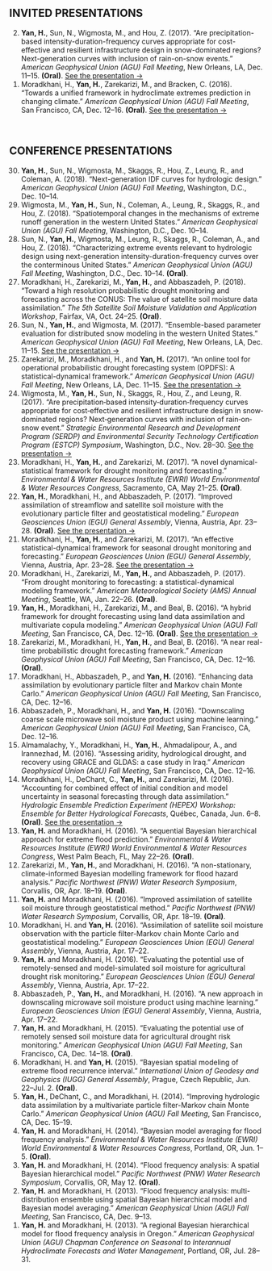 ## INVITED PRESENTATIONS 
<ol reversed>
  <li><strong>Yan, H.</strong>, Sun, N., Wigmosta, M., and Hou, Z. (2017). “Are precipitation-based intensity-duration-frequency curves appropriate for cost-effective and resilient infrastructure design in snow-dominated regions? Next-generation curves with inclusion of rain-on-snow events.” <em>American Geophysical Union (AGU) Fall Meeting</em>, New Orleans, LA, Dec. 11–15. <strong>(Oral)</strong>. <a href="https://github.com/hydro-yan/hydro-yan.github.io/blob/master/presentations/2017_AGU_Yan.pdf">See the presentation &#8594;</a></li> 
  <li>Moradkhani, H., <strong>Yan, H.</strong>, Zarekarizi, M., and Bracken, C. (2016). “Towards a unified framework in hydroclimate extremes prediction in changing climate.” <em>American Geophysical Union (AGU) Fall Meeting</em>, San Francisco, CA, Dec. 12–16. <strong>(Oral)</strong>. <a href="https://github.com/hydro-yan/hydro-yan.github.io/blob/master/presentations/2016_AGU_Moradkhani.pdf">See the presentation &#8594;</a></li> 

</ol>
<br />

## CONFERENCE PRESENTATIONS
<ol reversed>
  <li><strong>Yan, H.</strong>, Sun, N., Wigmosta, M., Skaggs, R., Hou, Z., Leung, R., and Coleman, A. (2018). “Next-generation IDF curves for hydrologic design.” <em>American Geophysical Union (AGU) Fall Meeting</em>, Washington, D.C., Dec. 10–14.</li>
  <li>Wigmosta, M., <strong>Yan, H.</strong>, Sun, N., Coleman, A., Leung, R., Skaggs, R., and Hou, Z. (2018). “Spatiotemporal changes in the mechanisms of extreme runoff generation in the western United States.” <em>American Geophysical Union (AGU) Fall Meeting</em>, Washington, D.C., Dec. 10–14.</li>
 <li>Sun, N., <strong>Yan, H.</strong>, Wigmosta, M., Leung, R., Skaggs, R., Coleman, A., and Hou, Z. (2018). “Characterizing extreme events relevant to hydrologic design using next-generation intensity-duration-frequency curves over the conterminous United States.” <em>American Geophysical Union (AGU) Fall Meeting</em>, Washington, D.C., Dec. 10–14. <strong>(Oral)</strong>.</li>
 <li>Moradkhani, H., Zarekarizi, M., <strong>Yan, H.</strong>, and Abbaszadeh, P. (2018). “Toward a high resolution probabilistic drought monitoring and forecasting across the CONUS: The value of satellite soil moisture data assimilation.” <em>The 5th Satellite Soil Moisture Validation and Application Workshop</em>, Fairfax, VA, Oct. 24–25. <strong>(Oral)</strong>.</li>
  <li>Sun, N., <strong>Yan, H.</strong>, and Wigmosta, M. (2017). “Ensemble-based parameter evaluation for distributed snow modeling in the western United States.” <em>American Geophysical Union (AGU) Fall Meeting</em>, New Orleans, LA, Dec. 11–15. <a href="https://github.com/hydro-yan/hydro-yan.github.io/blob/master/presentations/2017_AGU_Sun.pdf">See the presentation &#8594;</a></li> 
  <li>Zarekarizi, M., Moradkhani, H., and <strong>Yan, H.</strong> (2017). “An online tool for operational probabilistic drought forecasting system (OPDFS): A statistical-dynamical framework.” <em>American Geophysical Union (AGU) Fall Meeting</em>, New Orleans, LA, Dec. 11–15. <a href="https://github.com/hydro-yan/hydro-yan.github.io/blob/master/presentations/2017_AGU_Zarekarizi.pdf">See the presentation &#8594;</a></li>
  <li>Wigmosta, M., <strong>Yan, H.</strong>, Sun, N., Skaggs, R., Hou, Z., and Leung, R. (2017). “Are precipitation‐based intensity‐duration‐frequency curves appropriate for cost‐effective and resilient infrastructure design in snow‐dominated regions? Next‐generation curves with inclusion of rain‐on‐snow event.” <em>Strategic Environmental Research and Development Program (SERDP) and Environmental Security Technology Certification Program (ESTCP) Symposium</em>, Washington, D.C., Nov. 28–30. <a href="https://github.com/hydro-yan/hydro-yan.github.io/blob/master/presentations/2017_SERDP_Wigmosta.pdf">See the presentation &#8594;</a></li>
  <li>Moradkhani, H., <strong>Yan, H.</strong>, and Zarekarizi, M. (2017). “A novel dynamical-statistical framework for drought monitoring and forecasting.” <em>Environmental & Water Resources Institute (EWRI) World Environmental & Water Resources Congress</em>, Sacramento, CA, May 21–25. <strong>(Oral)</strong>. </li>
  <li><strong>Yan, H.</strong>, Moradkhani, H., and Abbaszadeh, P. (2017). “Improved assimilation of streamflow and satellite soil moisture with the evolutionary particle filter and geostatistical modeling.” <em>European Geosciences Union (EGU) General Assembly</em>, Vienna, Austria, Apr. 23–28. <strong>(Oral)</strong>. <a href="https://github.com/hydro-yan/hydro-yan.github.io/blob/master/presentations/2017_EGU_Yan.pdf">See the presentation &#8594;</a></li>
  <li>Moradkhani, H., <strong>Yan, H.</strong>, and Zarekarizi, M. (2017). “An effective statistical-dynamical framework for seasonal drought monitoring and forecasting.” <em>European Geosciences Union (EGU) General Assembly</em>, Vienna, Austria, Apr. 23–28. <a href="https://github.com/hydro-yan/hydro-yan.github.io/blob/master/presentations/2017_EGU_Moradkhani.pdf">See the presentation &#8594;</a></li>
  <li>Moradkhani, H., Zarekarizi, M., <strong>Yan, H.</strong>, and Abbaszadeh, P. (2017). “From drought monitoring to forecasting: a statistical-dynamical modeling framework.” <em>American Meteorological Society (AMS) Annual Meeting</em>, Seattle, WA, Jan. 22–26. <strong>(Oral)</strong>. </li>
  <li><strong>Yan, H.</strong>, Moradkhani, H., Zarekarizi, M., and Beal, B. (2016). “A hybrid framework for drought forecasting using land data assimilation and multivariate copula modeling.” <em>American Geophysical Union (AGU) Fall Meeting</em>, San Francisco, CA, Dec. 12–16. <strong>(Oral)</strong>. <a href="https://github.com/hydro-yan/hydro-yan.github.io/blob/master/presentations/2016_AGU_Yan.pdf">See the presentation &#8594;</a></li>
  <li>Zarekarizi, M., Moradkhani, H., <strong>Yan, H.</strong>, and Beal, B. (2016). “A near real-time probabilistic drought forecasting framework.” <em>American Geophysical Union (AGU) Fall Meeting</em>, San Francisco, CA, Dec. 12–16. <strong>(Oral)</strong>. </li>
  <li>Moradkhani, H., Abbaszadeh, P., and <strong>Yan, H.</strong> (2016). “Enhancing data assimilation by evolutionary particle filter and Markov chain Monte Carlo.” <em>American Geophysical Union (AGU) Fall Meeting</em>, San Francisco, CA, Dec. 12–16. </li>
  <li>Abbaszadeh, P., Moradkhani, H., and <strong>Yan, H.</strong> (2016). “Downscaling coarse scale microwave soil moisture product using machine learning.” <em>American Geophysical Union (AGU) Fall Meeting</em>, San Francisco, CA, Dec. 12–16. </li>
  <li>Almamalachy, Y., Moradkhani, H., <strong>Yan, H.</strong>, Ahmadalipour, A., and Irannezhad, M. (2016). “Assessing aridity, hydrological drought, and recovery using GRACE and GLDAS: a case study in Iraq.” <em>American Geophysical Union (AGU) Fall Meeting</em>, San Francisco, CA, Dec. 12–16. </li>
  <li>Moradkhani, H., DeChant, C., <strong>Yan, H.</strong>, and Zarekarizi, M. (2016). “Accounting for combined effect of initial condition and model uncertainty in seasonal forecasting through data assimilation.” <em>Hydrologic Ensemble Prediction Experiment (HEPEX) Workshop: Ensemble for Better Hydrological Forecasts</em>, Québec, Canada, Jun. 6–8. <strong>(Oral)</strong>. <a href="https://github.com/hydro-yan/hydro-yan.github.io/blob/master/presentations/2016_HEPEX_Moradkhani.pdf">See the presentation &#8594;</a></li>
  <li><strong>Yan, H.</strong> and Moradkhani, H. (2016). “A sequential Bayesian hierarchical approach for extreme flood prediction.” <em>Environmental & Water Resources Institute (EWRI) World Environmental & Water Resources Congress</em>, West Palm Beach, FL, May 22–26. <strong>(Oral)</strong>. </li>
  <li>Zarekarizi, M., <strong>Yan, H.</strong>, and Moradkhani, H. (2016). “A non-stationary, climate-informed Bayesian modelling framework for flood hazard analysis.” <em>Pacific Northwest (PNW) Water Research Symposium</em>, Corvallis, OR, Apr. 18–19. <strong>(Oral)</strong>. </li>
  <li><strong>Yan, H.</strong> and Moradkhani, H. (2016). “Improved assimilation of satellite soil moisture through geostatistical method.” <em>Pacific Northwest (PNW) Water Research Symposium</em>, Corvallis, OR, Apr. 18–19. <strong>(Oral)</strong>.</li>
  <li>Moradkhani, H. and <strong>Yan, H.</strong> (2016). “Assimilation of satellite soil moisture observation with the particle filter-Markov chain Monte Carlo and geostatistical modeling.” <em>European Geosciences Union (EGU) General Assembly</em>, Vienna, Austria, Apr. 17–22. </li>
  <li><strong>Yan, H.</strong> and Moradkhani, H. (2016). “Evaluating the potential use of remotely-sensed and model-simulated soil moisture for agricultural drought risk monitoring.” <em>European Geosciences Union (EGU) General Assembly</em>, Vienna, Austria, Apr. 17–22. </li>
  <li>Abbaszadeh, P., <strong>Yan, H.</strong>, and Moradkhani, H. (2016). “A new approach in downscaling microwave soil moisture product using machine learning.” <em>European Geosciences Union (EGU) General Assembly</em>, Vienna, Austria, Apr. 17–22. </li>
  <li><strong>Yan, H.</strong> and Moradkhani, H. (2015). “Evaluating the potential use of remotely sensed soil moisture data for agricultural drought risk monitoring.” <em>American Geophysical Union (AGU) Fall Meeting</em>, San Francisco, CA, Dec. 14–18. <strong>(Oral)</strong>.</li>
  <li>Moradkhani, H. and <strong>Yan, H.</strong> (2015). “Bayesian spatial modeling of extreme flood recurrence interval.” <em>International Union of Geodesy and Geophysics (IUGG) General Assembly</em>, Prague, Czech Republic, Jun. 22–Jul. 2. <strong>(Oral)</strong>.</li>
  <li><strong>Yan, H.</strong>, DeChant, C., and Moradkhani, H. (2014). “Improving hydrologic data assimilation by a multivariate particle filter-Markov chain Monte Carlo.” <em>American Geophysical Union (AGU) Fall Meeting</em>, San Francisco, CA, Dec. 15–19.</li>
  <li><strong>Yan, H.</strong> and Moradkhani, H. (2014). “Bayesian model averaging for flood frequency analysis.” <em>Environmental & Water Resources Institute (EWRI) World Environmental & Water Resources Congress</em>, Portland, OR, Jun. 1–5. <strong>(Oral)</strong>.</li>
  <li><strong>Yan, H.</strong> and Moradkhani, H. (2014). “Flood frequency analysis: A spatial Bayesian hierarchical model.” <em>Pacific Northwest (PNW) Water Research Symposium</em>, Corvallis, OR, May 12. <strong>(Oral)</strong>.</li>
  <li><strong>Yan, H.</strong> and Moradkhani, H. (2013). “Flood frequency analysis: multi-distribution ensemble using spatial Bayesian hierarchical model and Bayesian model averaging.” <em>American Geophysical Union (AGU) Fall Meeting</em>, San Francisco, CA, Dec. 9–13. </li>
  <li><strong>Yan, H.</strong> and Moradkhani, H. (2013). “A regional Bayesian hierarchical model for flood frequency analysis in Oregon.” <em>American Geophysical Union (AGU) Chapman Conference on Seasonal to Interannual Hydroclimate Forecasts and Water Management</em>, Portland, OR, Jul. 28–31.</li>
</ol>
<br />






